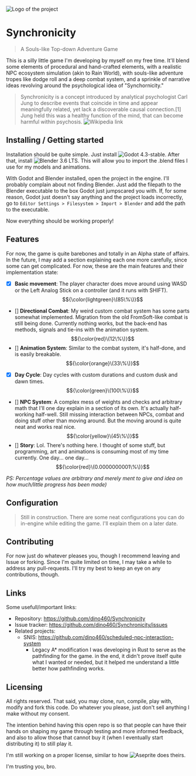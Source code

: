 ![Logo of the project]()
# Synchronicity
> A Souls-like Top-down Adventure Game

This is a silly little game I'm developing by myself on my free time. It'll blend some elements of procedural and hand-crafted elements, with a realistic NPC ecosystem simulation (akin to Rain World), with souls-like adventure tropes like dodge roll and a deep combat system, and a sprinkle of narrative ideas revolving around the psychological idea of "Synchornicity."

> Synchronicity is a concept introduced by analytical psychologist Carl Jung to describe events that coincide in time and appear meaningfully related, yet lack a discoverable causal connection.[1] Jung held this was a healthy function of the mind, that can become harmful within psychosis.
![Wikipedia link](https://en.wikipedia.org/wiki/Synchronicity)

## Installing / Getting started

Installation should be quite simple. Just install ![Godot 4.3-stable](https://godotengine.org/download/archive/). After that, install ![Blender 3.6 LTS](https://www.blender.org/download/lts/3-6/). This will allow you to import the .blend files I use for my models and animations.

With Godot and Blender installed, open the project in the engine. I'll probably complain about not finding Blender. Just add the filepath to the Blender executable to the box Godot just jumpscared you with. If, for some reason, Godot just doesn't say anything and the project loads incorrectly, go to `Editor Settings > Filesystem > Import > Blender` and add the path to the executable.

Now everything should be working properly!

## Features

For now, the game is quite barebones and totally in an Alpha state of affairs. In the future, I may add a section explaining each one more carefully, since some can get complicated. For now, these are the main features and their implementation state:
- [x] **Basic movement**: The player character does move around using WASD or the Left Analog Stick on a controller (and it runs with SHIFT). $${\color{lightgreen}\(85\%\)}$$
- [] **Directional Combat**: My weird custom combat system has some parts somewhat implemented. Migration from the old FromSoft-like combat is still being done. Currently nothing works, but the back-end has methods, signals and tie-ins with the animation system. $${\color{red}\(12\%\)}$$
- [] **Animation System**: Similar to the combat system, it's half-done, and is easily breakable. $${\color{orange}\(33\%\)}$$
- [X] **Day Cycle**: Day cycles with custom durations and custom dusk and dawn times. $${\color{green}\(100\%\)}$$
- [] **NPC System**: A complex mess of weights and checks and arbitrary math that I'll one day explain in a section of its own. It's actually half-working half-well. Still missing interaction between NPCs, combat and doing stuff other than moving around. But the moving around is quite neat and works real nice. $${\color{yellow}\(45\%\)}$$
- [] **Story**: Lol. There's nothing here. I thought of some stuff, but programming, art and animations is consuming most of my time currently. One day... one day... $${\color{red}\(0.0000000001\%\)}$$

*PS: Percentage values are arbitrary and merely ment to give and idea on how much/little progress has been made)*

## Configuration

> Still in construction.
There are some neat configurations you can do in-engine while editing the game.
I'll explain them on a later date.

## Contributing

For now just do whatever pleases you, though I recommend leaving and Issue or forking. Since I'm quite limited on time, I may take a while to address any pull-requests. I'll try my best to keep an eye on any contributions, though.

## Links

Some usefull/important links:

- Repository: https://github.com/dino460/Synchronicity
- Issue tracker: https://github.com/dino460/Synchronicity/issues
- Related projects:
  - SNIS: https://github.com/dino460/scheduled-npc-interaction-system
  	- Legacy A* modification I was developing in Rust to serve as the pathfinding for the game. in the end, it didn't prove itself quite what I wanted or needed, but it helped me understand a little better how pathfinding works.

## Licensing

All rights reserved. That said, you may clone, run, compile, play with, modify and fork this code. Do whatever you please, just don't sell anything I make without my consent.

The intention behind having this open repo is so that people can have their hands on shaping my game through testing and more informed feedback, and also to allow those that cannot buy it (when I eventually start distributing it) to still play it.

I'm still working on a proper license, similar to how ![Aseprite](https://github.com/aseprite/aseprite) does theirs.

I'm trusting you, bro.